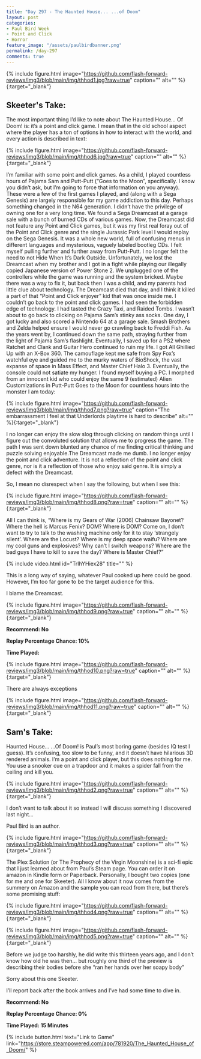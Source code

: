 ```yaml
---
title: "Day 297 - The Haunted House... ...of Doom"
layout: post
categories:
- Paul Bird Week
- Point and Click
- Horror
feature_image: "/assets/paulbirdbanner.png"
permalink: /day-297
comments: true
---
```


{% include figure.html image="https://github.com/flash-forward-reviews/img3/blob/main/img/thhod1.jpg?raw=true" caption="" alt="" %}{:target="_blank"}
 
## Skeeter's Take:

The most important thing I’d like to note about The Haunted House… Of Doom! is: it’s a point and click game. I mean that in the old school aspect where the player has a ton of options in how to interact with the world, and every action is described in text: 

{% include figure.html image="https://github.com/flash-forward-reviews/img3/blob/main/img/thhod6.jpg?raw=true" caption="" alt="" %}{:target="_blank"}

I’m familiar with some point and click games. As a child,  I played countless hours of Pajama Sam and Putt-Putt (“Goes to the Moon”, specifically. I know you didn’t ask, but I’m going to force that information on you anyway). These were a few of the first games I played, and (along with a Sega Genesis) are largely responsible for my game addiction to this day. 
Perhaps something changed in the N64 generation. I didn’t have the privilege of owning one for a very long time. We found a Sega Dreamcast at a garage sale with a bunch of burned CDs of various games. Now, the Dreamcast did not feature any Point and Click games, but it was my first real foray out of the Point and Click genre and the single Jurassic Park level I would replay on the Sega Genesis. It was a whole new world, full of confusing menus in different languages and mysterious, vaguely labeled bootleg CDs. I felt myself pulling further and further away from Putt-Putt. I no longer felt the need to not Hide When It’s Dark Outside. Unfortunately, we lost the Dreamcast when my brother and I got in a fight while playing our illegally copied Japanese version of Power Stone 2. We unplugged one of the controllers while the game was running and the system bricked. Maybe there was a way to fix it, but back then I was a child, and my parents had little clue about technology. The Dreamcast died that day, and I think it killed a part of that “Point and Click enjoyer” kid that was once inside me. I couldn’t go back to the point and click games. I had seen the forbidden edge of technology. I had tasted the Crazy Taxi, and Raided Tombs. I wasn’t about to go back to clicking on Pajama Sam’s stinky ass socks. One day, I got lucky and also scored a Nintendo 64 at a garage sale. Smash Brothers and Zelda helped ensure I would never go crawling back to Freddi Fish. As the years went by, I continued down the same path, straying further from the light of Pajama Sam’s flashlight.  Eventually, I saved up for a PS2 where Ratchet and Clank and Guitar Hero continued to ruin my life. I got All Ghillied Up with an X-Box 360. The camouflage kept me safe from Spy Fox’s watchful eye and guided me to the murky waters of BioShock, the vast expanse of space in Mass Effect, and Master Chief Halo 3. Eventually, the console could not satiate my hunger. I found myself buying a PC. I morphed from an innocent kid who could enjoy the same 9 (estimated) Alien Customizations in Putt-Putt Goes to the Moon for countless hours into the monster I am today: 

{% include figure.html image="https://github.com/flash-forward-reviews/img3/blob/main/img/thhod7.png?raw=true" caption="The embarrassment I feel at that Underlords playtime is hard to describe" alt="" %}{:target="_blank"}

I no longer can enjoy the slow slog through clicking on random things until I figure out the convoluted solution that allows me to progress the game. The path I was sent down blunted any chance of me finding critical thinking and puzzle solving enjoyable.The Dreamcast made me dumb. I no longer enjoy the point and click adventure. It is not a reflection of the point and click genre, nor is it a reflection of those who enjoy said genre. It is simply a defect with the Dreamcast. 

So, I mean no disrespect when I say the following, but when I see this: 

{% include figure.html image="https://github.com/flash-forward-reviews/img3/blob/main/img/thhod8.png?raw=true" caption="" alt="" %}{:target="_blank"}

All I can think is, “Where is my Gears of War (2006) Chainsaw Bayonet? Where the hell is Marcus Fenix? DOM? Where is DOM? Come on, I don’t want to try to talk to the washing machine only for it to stay ‘strangely silent’. Where are the Locust? Where is my deep space waifu? Where are my cool guns and explosives? Why can’t I switch weapons? Where are the bad guys I have to kill to save the day? Where is Master Chief?” 

{% include video.html id="TrIhYHiex28" title="" %}

This is a long way of saying, whatever Paul cooked up here could be good. However, I’m too far gone to be the target audience for this. 

I blame the Dreamcast. 

{% include figure.html image="https://github.com/flash-forward-reviews/img3/blob/main/img/thhod9.png?raw=true" caption="" alt="" %}{:target="_blank"}
 
**Recommend: No**

**Replay Percentage Chance: 10%**

**Time Played:**

{% include figure.html image="https://github.com/flash-forward-reviews/img3/blob/main/img/thhod10.png?raw=true" caption="" alt="" %}{:target="_blank"}

There are always exceptions

{% include figure.html image="https://github.com/flash-forward-reviews/img3/blob/main/img/thhod11.png?raw=true" caption="" alt="" %}{:target="_blank"}

## Sam's Take:

Haunted House... ...Of Doom! is Paul’s most boring game (besides IQ test I guess). It’s confusing, too slow to be funny, and it doesn’t have hilarious 3D rendered animals. I’m a point and click player, but this does nothing for me. You use a snooker cue on a trapdoor and it makes a spider fall from the ceiling and kill you.

{% include figure.html image="https://github.com/flash-forward-reviews/img3/blob/main/img/thhod2.png?raw=true" caption="" alt="" %}{:target="_blank"}

I don’t want to talk about it so instead I will discuss something I discovered last night...

Paul Bird is an author. 

{% include figure.html image="https://github.com/flash-forward-reviews/img3/blob/main/img/thhod3.png?raw=true" caption="" alt="" %}{:target="_blank"}

The Plex Solution (or The Prophecy of the Virgin Moonshine) is a sci-fi epic that I just learned about from Paul’s Steam page. You can order it on amazon in Kindle form or Paperback. Personally, I bought two copies (one for me and one for Skeeter). All I know about it now comes from the summery on Amazon and the sample you can read from there, but there’s some promising stuff:

{% include figure.html image="https://github.com/flash-forward-reviews/img3/blob/main/img/thhod4.png?raw=true" caption="" alt="" %}{:target="_blank"}

{% include figure.html image="https://github.com/flash-forward-reviews/img3/blob/main/img/thhod5.png?raw=true" caption="" alt="" %}{:target="_blank"}

Before we judge too harshly, he did write this thirteen years ago, and I don’t know how old he was then... but roughly one third of the preview is describing their bodies before she “ran her hands over her soapy body”

Sorry about this one Skeeter.

I’ll report back after the book arrives and I’ve had some time to dive in.

**Recommend: No**

**Replay Percentage Chance: 0%**

**Time Played: 15 Minutes**

{% include button.html text="Link to Game" link="https://store.steampowered.com/app/781920/The_Haunted_House_of_Doom/" %}